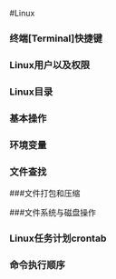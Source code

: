 #Linux
### 终端[Terminal]快捷键

### Linux用户以及权限

### Linux目录

### 基本操作


### 环境变量


### 文件查找

###文件打包和压缩

###文件系统与磁盘操作


### Linux任务计划crontab


### 命令执行顺序
